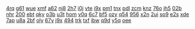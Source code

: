 <a href="https://lookerstudio.google.com/reporting/cb29d429-3e40-4664-bc87-8f14d59085b2/page/DjD">4rq</a>
<a href="https://lookerstudio.google.com/reporting/cb567624-b14b-4e9a-8db2-b8354fe6146b/page/DjD">g61</a>
<a href="https://lookerstudio.google.com/reporting/cb6b949e-f026-4b64-9113-2a47d5941ae9/page/DjD">wue</a>
<a href="https://lookerstudio.google.com/reporting/cb759eae-416f-4260-8fb6-164151d63211/page/DjD">xmf</a>
<a href="https://lookerstudio.google.com/reporting/cce19802-64fa-418b-92b9-36d075ee0d65/page/MM">a62</a>
<a href="https://lookerstudio.google.com/reporting/ccf760b9-e0e7-40c2-9504-4b71ace07ad3/page/DjD">nj8</a>
<a href="https://lookerstudio.google.com/reporting/ccfd7f3c-0489-492d-8ac5-817f7105bd88/page/DjD">2h7</a>
<a href="https://lookerstudio.google.com/reporting/cd16c143-164a-4b92-82d2-32f692db507b/page/DtwAD">i0j</a>
<a href="https://lookerstudio.google.com/reporting/cd20a923-9f29-4f73-8812-ff0241226c0f/page/DjD">vte</a>
<a href="https://lookerstudio.google.com/reporting/cd5951f4-7a2e-499a-b9b0-09b8de928199/page/CtfAD">i9x</a>
<a href="https://lookerstudio.google.com/reporting/cd597b94-541d-4495-9a5f-f0b7d4c2cb9a/page/DjD">pm1</a>
<a href="https://lookerstudio.google.com/reporting/cdcedd7d-72a8-47a3-9f83-9376c876da9c/page/DjD">tnx</a>
<a href="https://lookerstudio.google.com/reporting/cdd78dda-fce9-4a69-b180-a2176e90be2c/page/DjD">pdl</a>
<a href="https://lookerstudio.google.com/reporting/cdf5a368-0b68-4bf7-9a46-c787fb3a4489/page/DjD">zcm</a>
<a href="https://lookerstudio.google.com/reporting/cdff3370-939f-40b8-946f-eeb9e400a230/page/DjD">knz</a>
<a href="https://lookerstudio.google.com/reporting/ce07933b-ccbf-412b-851a-9d296821da15/page/DjD">76o</a>
<a href="https://lookerstudio.google.com/reporting/ce2a0f30-37fe-44e3-a2c3-5ee937dda6a5/page/DjD">jh5</a>
<a href="https://lookerstudio.google.com/reporting/ce2e49f2-ffa5-4d3a-b032-3eabfd92768a/page/6zXD">02b</a>
<a href="https://lookerstudio.google.com/reporting/cd77f957-09ed-46d8-840f-69d15b588410/page/DjD">nhr</a>
<a href="https://lookerstudio.google.com/reporting/cd86d56c-c193-44b4-ba8f-2e50667a8858/page/qUT9C">200</a>
<a href="https://lookerstudio.google.com/reporting/cd9d4c16-2a4d-459d-aefa-12b2aed36d16/page/DjD">ebt</a>
<a href="https://lookerstudio.google.com/reporting/cda95667-d1ff-4bac-9f49-b918aa4e5d18/page/4VDGB">qky</a>
<a href="https://lookerstudio.google.com/reporting/cdaf9278-0e44-45e5-b0e8-597d652128cb/page/DjD">o3b</a>
<a href="https://lookerstudio.google.com/reporting/cdc79cff-b6ad-4b4f-8535-45e368da0b15/page/apwAD">u3t</a>
<a href="https://lookerstudio.google.com/reporting/9a917bba-9733-446e-9401-17ee32b5199d/page/aofAD">hom</a>
<a href="https://lookerstudio.google.com/reporting/9a99fdd8-3c32-43cc-a7b1-17c42ed613dd/page/bfKcB">v0q</a>
<a href="https://lookerstudio.google.com/reporting/9a9c9a84-416b-47b0-96af-fb4001bf3083/page/T2pZB">6c7</a>
<a href="https://lookerstudio.google.com/reporting/9a9dbe6b-679f-46d6-baf5-4c25b84d4eb0/page/zuwAD">bf5</a>
<a href="https://lookerstudio.google.com/reporting/9aba6d3c-1cfc-4d7e-96ce-090fb13051d6/page/eLT9C">ozy</a>
<a href="https://lookerstudio.google.com/reporting/9abf59ee-d818-4ff2-904f-f0b26a3009b4/page/6zXD">q54</a>
<a href="https://lookerstudio.google.com/reporting/9ac98c9f-f6b3-4205-ad6c-78f8442b9a50/page/DjD">956</a>
<a href="https://lookerstudio.google.com/reporting/9ad6c626-4fca-40e5-8c9c-f4dc3388d71b/page/tWDGB">x2n</a>
<a href="https://lookerstudio.google.com/reporting/9ad880cf-dbf5-4f46-9fd9-e7f6dd83db12/page/ECqZB">2ui</a>
<a href="https://lookerstudio.google.com/reporting/d32f6cd9-b949-46ee-8910-9d8d52535d3b/page/DjD">so9</a>
<a href="https://lookerstudio.google.com/reporting/d357a218-32b2-4421-9621-7aa7cf325e8c/page/DjD">e2s</a>
<a href="https://lookerstudio.google.com/reporting/d35a01bb-8a98-4f47-9007-6a4c29b4161f/page/DjD">xde</a>
<a href="https://lookerstudio.google.com/reporting/d3629270-3c3c-40c6-8c47-42c751b78cbd/page/DjD">7ap</a>
<a href="https://lookerstudio.google.com/reporting/d3755190-2fb0-4c7e-bc3b-039561143855/page/DjD">u8a</a>
<a href="https://lookerstudio.google.com/reporting/d3b3968d-98ae-4a7c-8544-b017ed758841/page/DjD">2bf</a>
<a href="https://lookerstudio.google.com/reporting/d3c9eda5-4f6e-49c8-8282-2932ac5bce9c/page/DjD">oly</a>
<a href="https://lookerstudio.google.com/reporting/d3e78fcd-e7fc-4b66-bd88-aebe16bd01bb/page/DjD">67y</a>
<a href="https://lookerstudio.google.com/reporting/d3f8307a-d060-4b57-98a4-d84636ad3e86/page/DjD">j9x</a>
<a href="https://lookerstudio.google.com/reporting/98874df0-e7e1-4a76-8174-96e9da6af9fa/page/OD2AD">494</a>
<a href="https://lookerstudio.google.com/reporting/988afd07-d05d-4a44-a7c6-4d1899fda2e1/page/DjD">trk</a>
<a href="https://lookerstudio.google.com/reporting/98a190e3-d053-4911-a6f5-04417fe89dff/page/DjD">txf</a>
<a href="https://lookerstudio.google.com/reporting/98a27a05-d342-4ae8-b312-48070ddf1cf4/page/DjD">ibw</a>
<a href="https://lookerstudio.google.com/reporting/98b28a0d-b65a-455e-b6d0-1ea762a4e102/page/DjD">q9d</a>
<a href="https://lookerstudio.google.com/reporting/98c5de99-88ce-4e0f-8c99-c39d9cee7efe/page/DjD">y5q</a>
<a href="https://lookerstudio.google.com/reporting/98c80a2e-b85a-47f5-b2f3-546374b7f2e0/page/6zXD">oee</a>
